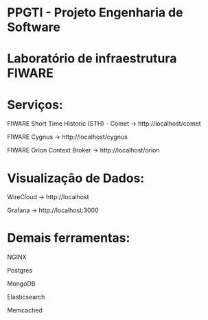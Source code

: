 # PPGTI - Projeto Engenharia de Software
# Laboratório de infraestrutura FIWARE

# Serviços:

  FIWARE Short Time Historic (STH) - Comet -> http://localhost/comet
  
  FIWARE Cygnus                            -> http://localhost/cygnus
  
  FIWARE Orion Context Broker              -> http://localhost/orion

# Visualização de Dados:  
  
  WireCloud                                -> http://localhost
  
  Grafana                                  -> http://localhost:3000

# Demais ferramentas:

  NGINX
  
  Postgres
  
  MongoDB
  
  Elasticsearch
  
  Memcached
